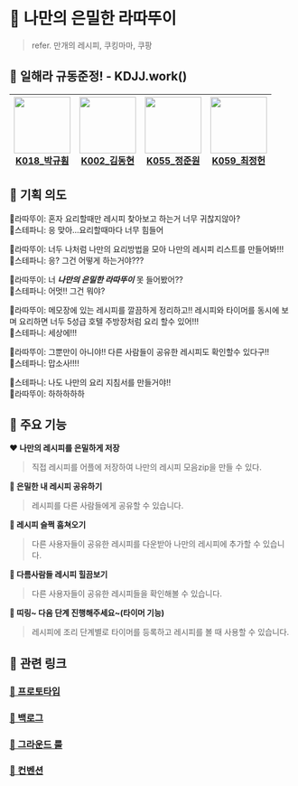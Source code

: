 # 🍝 나만의 은밀한 라따뚜이
 > refer. 만개의 레시피, 쿠킹마마, 쿠팡

## 🍰 일해라 규동준정! - KDJJ.work()
|<a href="https://github.com/svclaw2000"><img src="https://avatars.githubusercontent.com/u/46339857?v=4" width=100/><br><center>K018_박규훤</center></a>|<a href="https://github.com/dongkey1198"><img src="https://avatars.githubusercontent.com/u/51209390?v=4" width=100/><br><center>K002_김동현</center></a>|<a href="https://github.com/azzyjk"><img src="https://avatars.githubusercontent.com/u/56161518?v=4" width=100/><br><center>K055_정준원</center></a>|<a href="https://github.com/Jeong-heon2"><img src="https://avatars.githubusercontent.com/u/55446114?v=4" width=100/><br><center>K059_최정헌</center></a>|
|:-----:|:-----:|:-----:|:-----:|

## 🥩 기획 의도 
👨라따뚜이: 혼자 요리할때만 레시피 찾아보고 하는거 너무 귀찮지않아?  
👧스테파니: 응 맞아...요리할때마다 너무 힘들어

👨라따뚜이: 너두 나처럼 나만의 요리방법을 모아 나만의 레시피 리스트를 만들어봐!!!  
👧스테파니: 응? 그건 어떻게 하는거야???

👨라따뚜이: 너 ***나만의 은밀한 라따뚜이*** 못 들어봤어??  
👧스테파니: 어멋!! 그건 뭐야?

👨라따뚜이: 메모장에 있는 레시피를 깔끔하게 정리하고!! 레시피와 타이머를 동시에 보며 요리하면 너두 5성급 호텔 주방장처럼 요리 할수 있어!!!  
👧스테파니: 세상에!!!

👨라따뚜이: 그뿐만이 아니야!! 다른 사람들이 공유한 레시피도 확인할수 있다구!!  
👧스테파니: 맙소사!!!!

👧스테파니: 나도 나만의 요리 지침서를 만들거야!!  
👨라따뚜이: 하하하하하

## 🍖 주요 기능

**❤ 나만의 레시피를 은밀하게 저장**
> 직접 레시피를 어플에 저장하여 나만의 레시피 모음zip을 만들 수 있다.

**🧡 은밀한 내 레시피 공유하기**
> 레시피를 다른 사람들에게 공유할 수 있습니다.

**💛 레시피 슬쩍 훔쳐오기**
> 다른 사용자들이 공유한 레시피를 다운받아 나만의 레시피에 추가할 수 있습니다.

**💚 다름사람들 레시피 힐끔보기**
> 다른 사용자들이 공유한 레시피들을 확인해볼 수 있습니다.

**💙 띠링~ 다음 단계 진행해주세요~(타이머 기능)**
> 레시피에 조리 단계별로 타이머를 등록하고 레시피를 볼 때 사용할 수 있습니다.

## 🌮 관련 링크

### [💜 프로토타입](https://www.figma.com/file/cHfiiAwilyKdbPcO7KgWmu/%EB%82%98%EB%A7%8C%EC%9D%98-%EC%9D%80%EB%B0%80%ED%95%9C-%EB%9D%BC%EB%94%B0%EB%9A%9C%EC%9D%B4%E2%9D%A4?node-id=64%3A9879)
### [🤎 백로그](https://docs.google.com/spreadsheets/d/1vEL1eakho71AsXfejBZ_s8rf3ol1djSEHNhL8YVzziU/edit#gid=0) 
### [🖤 그라운드 룰](https://github.com/boostcampwm-2021/Android08-Ratatouille/wiki/Ground-Rules)
### [🤍 컨벤션](https://github.com/boostcampwm-2021/Android08-Ratatouille/wiki/Convention)
